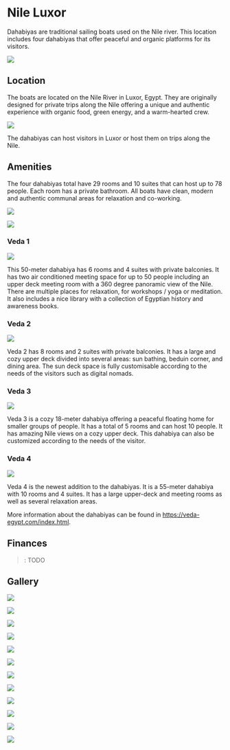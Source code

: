 # Nile Luxor
Dahabiyas are traditional sailing boats used on the Nile river. This location includes four dahabiyas that offer peaceful and organic platforms for its visitors. 

![](img/vedas.jpg)  

## Location
The boats are located on the Nile River in Luxor, Egypt. They are originally designed for private trips along the Nile offering a unique and authentic experience with organic food, green energy, and a warm-hearted crew. 

![](img/nile.png)  

The dahabiyas can host visitors in Luxor or host them on trips along the Nile. 

## Amenities
The four dahabiyas total have 29 rooms and 10 suites that can host up to 78 people. Each room has a private bathroom. All boats have clean, modern and authentic communal areas for relaxation and co-working. 

![](img/veda_rooms.jpg) 

![](img/veda_deck.jpg) 

### Veda 1

![](img/veda1.jpg) 

This 50-meter dahabiya has 6 rooms and 4 suites with private balconies. It has two air conditioned meeting space for up to 50 people including an upper deck meeting room with a 360 degree panoramic view of the Nile. There are multiple places for relaxation, for workshops / yoga or meditation. It also includes a nice library with a collection of Egyptian history and awareness books. 

### Veda 2

![](img/veda2.jpg) 

Veda 2 has 8 rooms and 2 suites with private balconies. It has a large and cozy upper deck divided into several areas: sun bathing, beduin corner, and dining area. The sun deck space is fully customisable according to the needs of the visitors such as digital nomads. 

### Veda 3

![](img/veda3.jpg) 

Veda 3 is a cozy 18-meter dahabiya offering a peaceful floating home for smaller groups of people. It has a total of 5 rooms and can host 10 people. It has amazing Nile views on a cozy upper deck. This dahabiya can also be customized according to the needs of the visitor. 

### Veda 4

![](img/veda_deck2.jpg) 

Veda 4 is the newest addition to the dahabiyas. It is a 55-meter dahabiya with 10 rooms and 4 suites.  It has a large upper-deck and meeting rooms as well as several relaxation areas. 

More information about the dahabiyas can be found in https://veda-egypt.com/index.html. 

## Finances

>: TODO

## Gallery

![](img/veda_view2.jpg)  

![](img/veda_inside.jpg)  

![](img/veda3_deck.jpg)  

![](img/veda_view.jpg)  

![](img/veda_deck2.jpeg)  

![](img/veda_desk.jpg)  

![](img/veda_bar.jpg)  

![](img/veda_meeting.jpg)  

![](img/veda_room2.jpg)  

![](img/veda_room3.jpg)  

![](img/veda_room4.jpg)  

![](img/veda_communal_area.jpg)  

